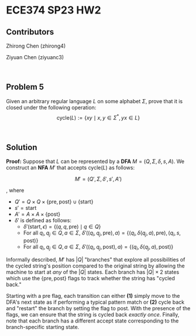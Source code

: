 # ECE374 SP23 HW2

## Contributors

Zhirong Chen (zhirong4)

Ziyuan Chen (ziyuanc3)

<br>

## Problem 5

Given an arbitrary regular language $L$ on some alphabet $\Sigma$, prove that it is closed under the following operation:
$$ \textrm{cycle}(L) := \{ xy \mid x, y \in \Sigma^*, yx \in L \} $$

<br>

## Solution

**Proof:** Suppose that $L$ can be represented by a **DFA** $M = (Q, \Sigma, \delta, s, A)$. We construct an **NFA** $M'$ that accepts $\textrm{cycle}(L)$ as follows:

$$ M' = (Q', \Sigma, \delta', s', A') $$

, where
- $Q' = Q \times Q \times \{ \textrm{pre}, \textrm{post} \} \cup \{ \textrm{start} \}$
- $s' = \textrm{start}$
- $A' = A \times A \times \{ \textrm{post} \}$
- $\delta'$ is defined as follows:
  - $\delta'(\textrm{start}, \epsilon) = \{ (q, q, \textrm{pre}) \mid q \in Q \}$
  - For all $q_i, q_j \in Q, a \in \Sigma$, $\delta'((q_i, q_j, \textrm{pre}), a) = \{ (q_i, \delta(q_j, a), \textrm{pre}), (q_i, s, \textrm{post}) \}$ 
  - For all $q_i, q_j \in Q, a \in \Sigma$, $\delta'((q_i, q_j, \textrm{post}), a) = \{ (q_i, \delta(q_j, a), \textrm{post}) \}$

Informally described, $M'$ has $|Q|$ "branches" that explore all possibilities of the cycled string's position compared to the original string by allowing the machine to start at *any* of the $|Q|$ states. Each branch has $|Q| \times 2$ states which use the $\{ \textrm{pre}, \textrm{post} \}$ flags to track whether the string has "cycled back."

Starting with a $\textrm{pre}$ flag, each transition can either **(1)** simply move to the DFA's next state as if performing a typical pattern match or **(2)** cycle back and "restart" the branch by setting the flag to $\textrm{post}$. With the presence of the flags, we can ensure that the string is cycled back *exactly once*. Finally, note that each branch has a different accept state corresponding to the branch-specific starting state.
